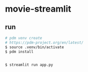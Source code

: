 # movie-streamlit

## run
```bash
# pdm venv create
# https://pdm-project.org/en/latest/
$ source .venv/bin/activate
$ pdm install


$ streamlit run app.py
```
